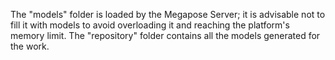 The "models" folder is loaded by the Megapose Server; it is advisable not to fill it with models to avoid overloading it and reaching the platform's memory limit. The "repository" folder contains all the models generated for the work.